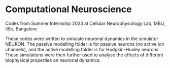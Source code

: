 # Computational Neuroscience
Codes from Summer Internship 2023 at Cellular Neurophysiology Lab, MBU, IISc, Bangalore


These codes were written to simulate neuronal dynamics in the simulator NEURON. The passive modelling folder is for passive neurons (no active ion channels), and the active modelling folder is for Hodgkin-Huxley neurons. These simulations were then further used to analyse the effects of different biophysical properties on neuronal dynamics.

